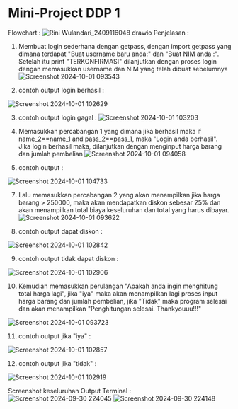 # Mini-Project DDP 1
Flowchart :
![Rini Wulandari_2409116048  drawio](https://github.com/user-attachments/assets/9ab74a39-d439-49a3-8bde-eb568385ff1b)
Penjelasan :
1. Membuat login sederhana dengan getpass, dengan import getpass yang dimana terdapat "Buat username baru anda:" dan "Buat NIM anda :". Setelah itu print "TERKONFIRMASI" dilanjutkan dengan proses login dengan memasukkan username dan NIM yang telah dibuat sebelumnya
![Screenshot 2024-10-01 093543](https://github.com/user-attachments/assets/3fec5460-f4e7-4853-9e5b-81ed2a7c4963)

2. contoh output login berhasil :

![Screenshot 2024-10-01 102629](https://github.com/user-attachments/assets/6ce1c4b7-155f-41ee-b76c-fc1626ee0264)

3. contoh output login gagal :
![Screenshot 2024-10-01 103203](https://github.com/user-attachments/assets/6a4b6658-207d-4ef5-9bd1-3c54dc2f807f)

4. Memasukkan percabangan 1 yang dimana jika berhasil maka if name_2==name_1 and pass_2==pass_1, maka "Login anda berhasil". Jika login berhasil maka, dilanjutkan dengan menginput harga barang dan jumlah pembelian
![Screenshot 2024-10-01 094058](https://github.com/user-attachments/assets/2e3097a0-710c-4dfe-a2f2-4b58558c4549)

5. contoh output :

![Screenshot 2024-10-01 104733](https://github.com/user-attachments/assets/689e6d6f-b598-49f7-9295-c0b91f942095)

7. Lalu memasukkan percabangan 2 yang akan menampilkan jika harga barang > 250000, maka akan mendapatkan diskon sebesar 25% dan akan menampilkan total biaya keseluruhan dan total yang harus dibayar.
![Screenshot 2024-10-01 093622](https://github.com/user-attachments/assets/f72eccee-55b7-4bdc-a80f-bada68672060)

8. contoh output dapat diskon :

![Screenshot 2024-10-01 102842](https://github.com/user-attachments/assets/359c5958-e021-4fba-8a2e-11388db2c2ca)

9. contoh output tidak dapat diskon :

![Screenshot 2024-10-01 102906](https://github.com/user-attachments/assets/542c3e51-f3c1-483d-a7e6-c53c873ab2bc)

10. Kemudian memasukkan perulangan "Apakah anda ingin menghitung total harga lagi", jika "iya" maka akan menampilkan lagi proses input harga barang dan jumlah pembelian, jika "Tidak" maka program selesai dan akan menampilkan "Penghitungan selesai. Thankyouuu!!!"

![Screenshot 2024-10-01 093723](https://github.com/user-attachments/assets/9d1101ca-b441-4c3a-be1d-8263e0ab4ce9)

11. contoh output jika "iya" :

![Screenshot 2024-10-01 102857](https://github.com/user-attachments/assets/025405f5-9275-447f-9d0a-e05c3b0a93bc)

12. contoh output jika "tidak" :

![Screenshot 2024-10-01 102919](https://github.com/user-attachments/assets/aa49617a-a435-4fa9-8dca-931be919699a)


Screenshot keseluruhan Output Terminal :
![Screenshot 2024-09-30 224045](https://github.com/user-attachments/assets/269db883-6e32-45fa-a58f-7a2fdcd9b4cf)
![Screenshot 2024-09-30 224148](https://github.com/user-attachments/assets/ce2b1bed-85df-4e80-8031-00b855dd5e07)
